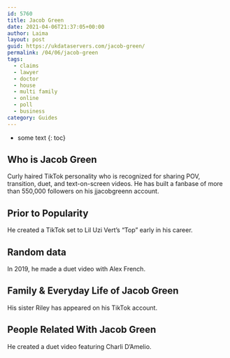 ```yaml
---
id: 5760
title: Jacob Green
date: 2021-04-06T21:37:05+00:00
author: Laima
layout: post
guid: https://ukdataservers.com/jacob-green/
permalink: /04/06/jacob-green
tags:
  - claims
  - lawyer
  - doctor
  - house
  - multi family
  - online
  - poll
  - business
category: Guides
---
```


* some text
{: toc}


## Who is Jacob Green
                  
                  
                  
Curly haired TikTok personality who is recognized for sharing POV, transition, duet, and text-on-screen videos. He has built a fanbase of more than 550,000 followers on his jjacobgreenn account.
                  
              
            
              
            
                
                
                
## Prior to Popularity
                  
                  
                  
He created a TikTok set to Lil Uzi Vert&#8217;s &#8220;Top&#8221; early in his career.
                  
              
            
              
            
                
                
                
## Random data
                  
                  
                  
In 2019, he made a duet video with Alex French. 
                  
              
            
              
            
                
                
                
## Family & Everyday Life of Jacob Green
                  
                  
                  
His sister Riley has appeared on his TikTok account.
                  
              
            
              
            
                
                
                
## People Related With Jacob Green
                  
                  
                  
He created a duet video featuring Charli D&#8217;Amelio. 
                  
              
            
              
            
                
              
            
              
              
            
            
              
            
          
          
          